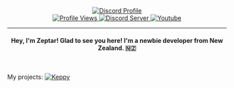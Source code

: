 <p align="center">
  <a href="discord.com/users/893211748767768606">
    <img title="Discord Profile" src="https://discord.c99.nl/widget/theme-3/893211748767768606.png">
  </a>
  <br>
  <a href="https://github.com/Zeptar1069/">
    <img title="Profile Views" src="https://komarev.com/ghpvc/?username=Zeptar1069&color=347deb">
  </a>
  <a href="https://discord.gg/Y8xC3PrH9m">
    <img title="Discord Server" src="https://img.shields.io/discord/942224613616787456?label=Discord+Community&logo=discord&logoColor=fafafa&color=347deb">
  </a>
  <a href="https://www.youtube.com/channel/UCIpThIKqMh0LQ01ThN4mikA">
    <img title="Youtube" src="https://img.shields.io/youtube/channel/subscribers/UCIpThIKqMh0LQ01ThN4mikA?label=YouTube&logo=youtube&logoColor=fafafa&style=flat&color=347deb">
  </a>
</p>

----

<h4 align="center">Hey, I'm Zeptar! Glad to see you here! I'm a newbie developer from New Zealand. 🇳🇿</h4>
<br>
<p>
  My projects: <a href="https://discord.com/api/oauth2/authorize?client_id=933133176145080340&permissions=8&scope=bot%20applications.commands">
    <img title="Keppy" src="https://i.ibb.co/803cN4y/image.png">
  </a>
</p>
